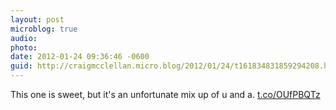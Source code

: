 ```yaml
---
layout: post
microblog: true
audio: 
photo: 
date: 2012-01-24 09:36:46 -0600
guid: http://craigmcclellan.micro.blog/2012/01/24/t161834831859294208.html
---
```

This one is sweet, but it's an unfortunate mix up of u and a. [t.co/OUfPBQTz](http://t.co/OUfPBQTz)
